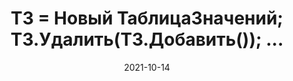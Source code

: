 ---
date: 2021-10-14
guid: 853fe29d-f783-438a-b1f8-47171daed497
title: ТЗ = Новый ТаблицаЗначений; ТЗ.Удалить(ТЗ.Добавить()); ...
question: |
    Что выведет на экран?
    ```bsl
    ТЗ1 = Новый ТаблицаЗначений;
    ТЗ1.Удалить(ТЗ1.Добавить());
    Стр1 = ЗначениеВСтрокуВнутр(ТЗ1);

    ТЗ2 = Новый ТаблицаЗначений;
    Стр2 = ЗначениеВСтрокуВнутр(ТЗ2);
    
    Cообщить(Стр1 = Стр2);
    ```
options:
    - Сообщит "Да"
    - Сообщит "Нет"
    - Вызовет исключение
correct: 1
explanation: |
    Таблица значений внутри себя хранит счетчик добавляемых строк. Даже если они были удалены.  
    Это свойство скрыто от программиста, но попадает в строку при помощи ЗначениеВСтрокуВнутр()
tags:
    - wtf
source: https://t.me/JuniorOneS/176
---
